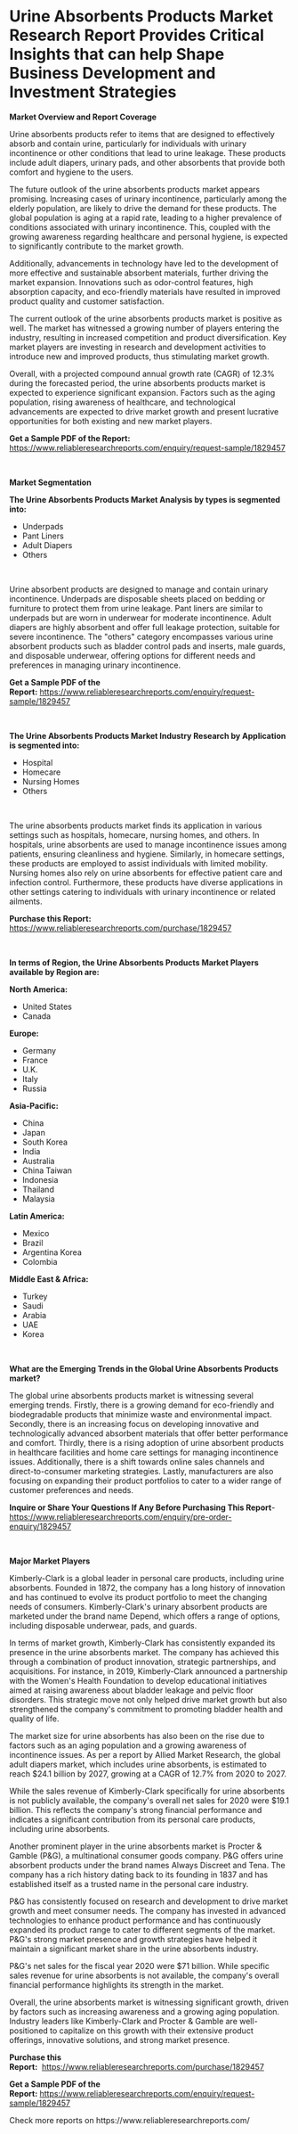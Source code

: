 <p><h1>Urine Absorbents Products Market Research Report Provides Critical Insights that can help Shape Business Development and Investment Strategies</h1></p><p><strong>Market Overview and Report Coverage</strong></p>
<p><p>Urine absorbents products refer to items that are designed to effectively absorb and contain urine, particularly for individuals with urinary incontinence or other conditions that lead to urine leakage. These products include adult diapers, urinary pads, and other absorbents that provide both comfort and hygiene to the users.</p><p>The future outlook of the urine absorbents products market appears promising. Increasing cases of urinary incontinence, particularly among the elderly population, are likely to drive the demand for these products. The global population is aging at a rapid rate, leading to a higher prevalence of conditions associated with urinary incontinence. This, coupled with the growing awareness regarding healthcare and personal hygiene, is expected to significantly contribute to the market growth.</p><p>Additionally, advancements in technology have led to the development of more effective and sustainable absorbent materials, further driving the market expansion. Innovations such as odor-control features, high absorption capacity, and eco-friendly materials have resulted in improved product quality and customer satisfaction.</p><p>The current outlook of the urine absorbents products market is positive as well. The market has witnessed a growing number of players entering the industry, resulting in increased competition and product diversification. Key market players are investing in research and development activities to introduce new and improved products, thus stimulating market growth.</p><p>Overall, with a projected compound annual growth rate (CAGR) of 12.3% during the forecasted period, the urine absorbents products market is expected to experience significant expansion. Factors such as the aging population, rising awareness of healthcare, and technological advancements are expected to drive market growth and present lucrative opportunities for both existing and new market players.</p></p>
<p><strong>Get a Sample PDF of the Report:</strong> <a href="https://www.reliableresearchreports.com/enquiry/request-sample/1829457">https://www.reliableresearchreports.com/enquiry/request-sample/1829457</a></p>
<p>&nbsp;</p>
<p><strong>Market Segmentation</strong></p>
<p><strong>The Urine Absorbents Products Market Analysis by types is segmented into:</strong></p>
<p><ul><li>Underpads</li><li>Pant Liners</li><li>Adult Diapers</li><li>Others</li></ul></p>
<p>&nbsp;</p>
<p><p>Urine absorbent products are designed to manage and contain urinary incontinence. Underpads are disposable sheets placed on bedding or furniture to protect them from urine leakage. Pant liners are similar to underpads but are worn in underwear for moderate incontinence. Adult diapers are highly absorbent and offer full leakage protection, suitable for severe incontinence. The "others" category encompasses various urine absorbent products such as bladder control pads and inserts, male guards, and disposable underwear, offering options for different needs and preferences in managing urinary incontinence.</p></p>
<p><strong>Get a Sample PDF of the Report:</strong>&nbsp;<a href="https://www.reliableresearchreports.com/enquiry/request-sample/1829457">https://www.reliableresearchreports.com/enquiry/request-sample/1829457</a></p>
<p>&nbsp;</p>
<p><strong>The Urine Absorbents Products Market Industry Research by Application is segmented into:</strong></p>
<p><ul><li>Hospital</li><li>Homecare</li><li>Nursing Homes</li><li>Others</li></ul></p>
<p>&nbsp;</p>
<p><p>The urine absorbents products market finds its application in various settings such as hospitals, homecare, nursing homes, and others. In hospitals, urine absorbents are used to manage incontinence issues among patients, ensuring cleanliness and hygiene. Similarly, in homecare settings, these products are employed to assist individuals with limited mobility. Nursing homes also rely on urine absorbents for effective patient care and infection control. Furthermore, these products have diverse applications in other settings catering to individuals with urinary incontinence or related ailments.</p></p>
<p><strong>Purchase this Report:</strong>&nbsp; <a href="https://www.reliableresearchreports.com/purchase/1829457">https://www.reliableresearchreports.com/purchase/1829457</a></p>
<p>&nbsp;</p>
<p><strong>In terms of Region, the Urine Absorbents Products Market Players available by Region are:</strong></p>
<p>
    <p> <strong> North America: </strong>
        <ul>
            <li>United States</li>
            <li>Canada</li>
        </ul>
        </p> 
    <p> <strong> Europe: </strong>
        <ul>
            <li>Germany</li>
            <li>France</li>
            <li>U.K.</li>
            <li>Italy</li>
            <li>Russia</li>
        </ul>
        </p> 
    <p> <strong> Asia-Pacific: </strong>
        <ul>
            <li>China</li>
            <li>Japan</li>
            <li>South Korea</li>
            <li>India</li>
            <li>Australia</li>
            <li>China Taiwan</li>
            <li>Indonesia</li>
            <li>Thailand</li>
            <li>Malaysia</li>
        </ul>
        </p> 
    <p> <strong> Latin America: </strong>
        <ul>
            <li>Mexico</li>
            <li>Brazil</li>
            <li>Argentina Korea</li>
            <li>Colombia</li>
        </ul>
        </p> 
    <p> <strong> Middle East & Africa: </strong>
        <ul>
            <li>Turkey</li>
            <li>Saudi</li>
            <li>Arabia</li>
            <li>UAE</li>
            <li>Korea</li>
        </ul>
    </p>
    </p>
<p>&nbsp;</p>
<p><strong>What are the Emerging Trends in the Global Urine Absorbents Products market?</strong></p>
<p><p>The global urine absorbents products market is witnessing several emerging trends. Firstly, there is a growing demand for eco-friendly and biodegradable products that minimize waste and environmental impact. Secondly, there is an increasing focus on developing innovative and technologically advanced absorbent materials that offer better performance and comfort. Thirdly, there is a rising adoption of urine absorbent products in healthcare facilities and home care settings for managing incontinence issues. Additionally, there is a shift towards online sales channels and direct-to-consumer marketing strategies. Lastly, manufacturers are also focusing on expanding their product portfolios to cater to a wider range of customer preferences and needs.</p></p>
<p><strong>Inquire or Share Your Questions If Any Before Purchasing This Report</strong>- <a href="https://www.reliableresearchreports.com/enquiry/pre-order-enquiry/1829457">https://www.reliableresearchreports.com/enquiry/pre-order-enquiry/1829457</a></p>
<p>&nbsp;</p>
<p><strong>Major Market Players</strong></p>
<p><p>Kimberly-Clark is a global leader in personal care products, including urine absorbents. Founded in 1872, the company has a long history of innovation and has continued to evolve its product portfolio to meet the changing needs of consumers. Kimberly-Clark's urinary absorbent products are marketed under the brand name Depend, which offers a range of options, including disposable underwear, pads, and guards.</p><p>In terms of market growth, Kimberly-Clark has consistently expanded its presence in the urine absorbents market. The company has achieved this through a combination of product innovation, strategic partnerships, and acquisitions. For instance, in 2019, Kimberly-Clark announced a partnership with the Women's Health Foundation to develop educational initiatives aimed at raising awareness about bladder leakage and pelvic floor disorders. This strategic move not only helped drive market growth but also strengthened the company's commitment to promoting bladder health and quality of life.</p><p>The market size for urine absorbents has also been on the rise due to factors such as an aging population and a growing awareness of incontinence issues. As per a report by Allied Market Research, the global adult diapers market, which includes urine absorbents, is estimated to reach $24.1 billion by 2027, growing at a CAGR of 12.7% from 2020 to 2027.</p><p>While the sales revenue of Kimberly-Clark specifically for urine absorbents is not publicly available, the company's overall net sales for 2020 were $19.1 billion. This reflects the company's strong financial performance and indicates a significant contribution from its personal care products, including urine absorbents.</p><p>Another prominent player in the urine absorbents market is Procter & Gamble (P&G), a multinational consumer goods company. P&G offers urine absorbent products under the brand names Always Discreet and Tena. The company has a rich history dating back to its founding in 1837 and has established itself as a trusted name in the personal care industry.</p><p>P&G has consistently focused on research and development to drive market growth and meet consumer needs. The company has invested in advanced technologies to enhance product performance and has continuously expanded its product range to cater to different segments of the market. P&G's strong market presence and growth strategies have helped it maintain a significant market share in the urine absorbents industry.</p><p>P&G's net sales for the fiscal year 2020 were $71 billion. While specific sales revenue for urine absorbents is not available, the company's overall financial performance highlights its strength in the market.</p><p>Overall, the urine absorbents market is witnessing significant growth, driven by factors such as increasing awareness and a growing aging population. Industry leaders like Kimberly-Clark and Procter & Gamble are well-positioned to capitalize on this growth with their extensive product offerings, innovative solutions, and strong market presence.</p></p>
<p><strong>Purchase this Report:</strong>&nbsp;&nbsp;<a href="https://www.reliableresearchreports.com/purchase/1829457">https://www.reliableresearchreports.com/purchase/1829457</a></p>
<p></p>
<p><strong>Get a Sample PDF of the Report:</strong>&nbsp;<a href="https://www.reliableresearchreports.com/enquiry/request-sample/1829457">https://www.reliableresearchreports.com/enquiry/request-sample/1829457</a></p>
<p>Check more reports on https://www.reliableresearchreports.com/</p>